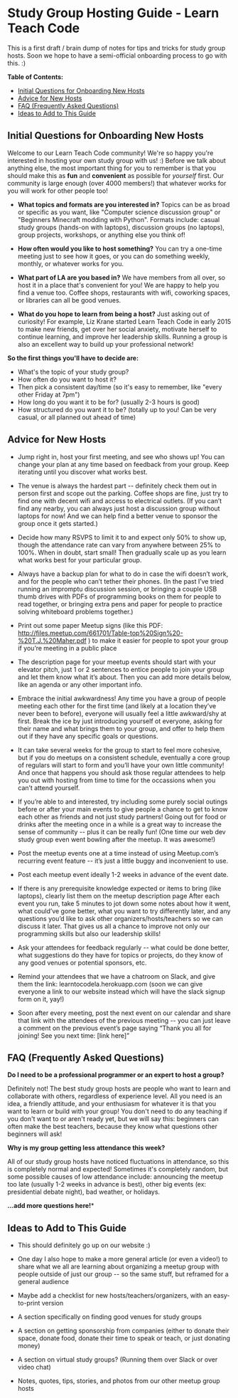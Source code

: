 # Study Group Hosting Guide - Learn Teach Code

This is a first draft / brain dump of notes for tips and tricks for study group hosts. Soon we hope to have a semi-official onboarding process to go with this. :)

**Table of Contents:**
- [Initial Questions for Onboarding New Hosts](#initial-questions-for-onboarding-new-hosts)
- [Advice for New Hosts](#advice-for-new-hosts)
- [FAQ (Frequently Asked Questions)](#faq-frequently-asked-questions)
- [Ideas to Add to This Guide](#ideas-to-add-to-this-guide)


## Initial Questions for Onboarding New Hosts

Welcome to our Learn Teach Code community! We're so happy you're interested in hosting your own study group with us! :) Before we talk about anything else, the most important thing for you to remember is that you should make this as **fun** and **convenient** as possible for *yourself* first. Our community is large enough (over 4000 members!) that whatever works for you will work for other people too!

- **What topics and formats are you interested in?** Topics can be as broad or specific as you want, like "Computer science discussion group" or "Beginners Minecraft modding with Python". Formats include: casual study groups (hands-on with laptops), discussion groups (no laptops), group projects, workshops, or anything else you think of!

- **How often would you like to host something?** You can try a one-time meeting just to see how it goes, or you can do something weekly, monthly, or whatever works for you.

- **What part of LA are you based in?** We have members from all over, so host it in a place that's convenient for you! We are happy to help you find a venue too. Coffee shops, restaurants with wifi, coworking spaces, or libraries can all be good venues.

- **What do you hope to learn from being a host?** Just asking out of curiosity! For example, Liz Krane started Learn Teach Code in early 2015 to make new friends, get over her social anxiety, motivate herself to continue learning, and improve her leadership skills. Running a group is also an excellent way to build up your professional network!

**So the first things you'll have to decide are:**
- What's the topic of your study group?
- How often do you want to host it?
- Then pick a consistent day/time (so it's easy to remember, like "every other Friday at 7pm")
- How long do you want it to be for? (usually 2-3 hours is good)
- How structured do you want it to be? (totally up to you! Can be very casual, or all planned out ahead of time)


## Advice for New Hosts

- Jump right in, host your first meeting, and see who shows up! You can change your plan at any time based on feedback from your group. Keep iterating until you discover what works best.

- The venue is always the hardest part -- definitely check them out in person first and scope out the parking. Coffee shops are fine, just try to find one with decent wifi and access to electrical outlets. (If you can’t find any nearby, you can always just host a discussion group without laptops for now! And we can help find a better venue to sponsor the group once it gets started.)

- Decide how many RSVPS to limit it to and expect only 50% to show up, though the attendance rate can vary from anywhere between 25% to 100%. When in doubt, start small! Then gradually scale up as you learn what works best for your particular group.

- Always have a backup plan for what to do in case the wifi doesn’t work, and for the people who can’t tether their phones. (In the past I’ve tried running an impromptu discussion session, or bringing a couple USB thumb drives with PDFs of programming books on them for people to read together, or bringing extra pens and paper for people to practice solving whiteboard problems together.)

- Print out some paper Meetup signs (like this PDF: http://files.meetup.com/661701/Table-top%20Sign%20-%20T.J.%20Maher.pdf ) to make it easier for people to spot your group if you’re meeting in a public place

- The description page for your meetup events should start with your elevator pitch, just 1 or 2 sentences to entice people to join your group and let them know what it’s about. Then you can add more details below, like an agenda or any other important info. 

- Embrace the initial awkwardness! Any time you have a group of people meeting each other for the first time (and likely at a location they’ve never been to before), everyone will usually feel a little awkward/shy at first. Break the ice by just introducing yourself ot everyone, asking for their name and what brings them to your group, and offer to help them out if they have any specific goals or questions.

- It can take several weeks for the group to start to feel more cohesive, but if you do meetups on a consistent schedule, eventually a core group of regulars will start to form and you’ll have your own little community! And once that happens you should ask those regular attendees to help you out with hosting from time to time for the occassions when you can’t attend yourself.

- If you’re able to and interested, try including some purely social outings before or after your main events to give people a chance to get to know each other as friends and not just study partners! Going out for food or drinks after the meeting once in a while is a great way to increase the sense of community -- plus it can be really fun! (One time our web dev study group even went bowling after the meetup. It was awesome!)

- Post the meetup events one at a time instead of using Meetup.com’s recurring event feature -- it’s just a little buggy and inconvenient to use.

- Post each meetup event ideally 1-2 weeks in advance of the event date.

- If there is any prerequisite knowledge expected or items to bring (like laptops), clearly list them on the meetup description page
After each event you run, take 5 minutes to jot down some notes about how it went, what could’ve gone better, what you want to try differently later, and any questions you’d like to ask other organizers/hosts/teachers so we can discuss it later. That gives us all a chance to improve not only our programming skills but also our leadership skills!

- Ask your attendees for feedback regularly -- what could be done better, what suggestions do they have for topics or projects, do they know of any good venues or potential sponsors, etc.

- Remind your attendees that we have a chatroom on Slack, and give them the link: learntocodela.herokuapp.com (soon we can give everyone a link to our website instead which will have the slack signup form on it, yay!)

- Soon after every meeting, post the next event on our calendar and share that link with the attendees of the previous meeting -- you can just leave a comment on the previous event’s page saying “Thank you all for joining! See you next time: [link here]”


## FAQ (Frequently Asked Questions)

**Do I need to be a professional programmer or an expert to host a group?**

Definitely not! The best study group hosts are people who want to learn and collaborate with others, regardless of experience level. All you need is an idea, a friendly attitude, and your enthusiasm for whatever it is that you want to learn or build with your group! You don't need to do any teaching if you don't want to or aren't ready yet, but we will say this: beginners can often make the best teachers, because they know what questions other beginners will ask! 

**Why is my group getting less attendance this week?**

All of our study group hosts have noticed fluctuations in attendance, so this is completely normal and expected! Sometimes it's completely random, but some possible causes of low attendance include: announcing the meetup too late (usually 1-2 weeks in advance is best), other big events (ex: presidential debate night), bad weather, or holidays.

**...add more questions here!***


## Ideas to Add to This Guide

- This should definitely go up on our website :)

- One day I also hope to make a more general article (or even a video!) to share what we all are learning about organizing a meetup group with people outside of just our group -- so the same stuff, but reframed for a general audience

- Maybe add a checklist for new hosts/teachers/organizers, with an easy-to-print version

- A section specifically on finding good venues for study groups

- A section on getting sponsorship from companies (either to donate their space, donate food, donate their time to speak or teach, or just donating money)

- A section on virtual study groups? (Running them over Slack or over video chat)

- Notes, quotes, tips, stories, and photos from our other meetup group hosts
